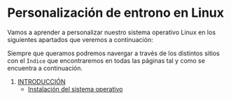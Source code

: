 
# Personalización de entrono en Linux

Vamos a aprender a personalizar nuestro sistema operativo Linux en los siguientes apartados que veremos a continuación:

Siempre que queramos podremos navergar a través de los distintos sitios con el `Índice` que encontraremos en todas las páginas tal y como se encuentra a continuación.

1. [INTRODUCCIÓN](https://github.com/Ramixter/personalizacion-de-entorno-en-linux/tree/main/1-INTRODUCCION)
   - [Instalación del sistema operativo](https://github.com/Ramixter/personalizacion-de-entorno-en-linux/tree/main/1-INTRODUCCION#1---introducci%C3%B3n)

